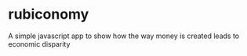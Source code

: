 # rubiconomy
A simple javascript app to show how the way money is created leads to economic disparity
